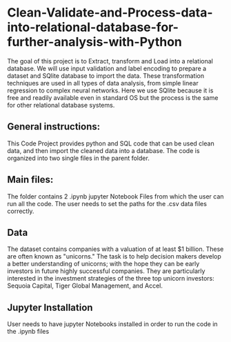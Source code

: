 # Clean-Validate-and-Process-data-into-relational-database-for-further-analysis-with-Python
The goal of this project is to Extract, transform and Load into a relational database. We will use input validation and label encoding to prepare a dataset and SQlite database to import the data. These transformation techniques are used in all types of data analysis, from simple linear regression to complex neural networks. Here we use SQlite because it is free and readily available even in standard OS but the process is the same for other relational database systems.

## General instructions:
This Code Project provides python and SQL code that can be used clean data, and then import the cleaned data into a database. The code is organized into two single files in the parent folder.  

## Main files:
The folder contains 2 .ipynb jupyter Notebook Files from which the user can run all the code. The user needs to set the paths for the .csv data files correctly. 

## Data
The dataset contains companies with a valuation of at least $1 billion. These are often known as "unicorns." The task is to help decision makers develop a better understanding of unicorns; with the hope they can be early investors in future highly successful companies. They are particularly interested in the investment strategies of the three top unicorn investors: Sequoia Capital, Tiger Global Management, and Accel. 

## Jupyter Installation
User needs to have jupyter Notebooks installed in order to run the code in the .ipynb files
